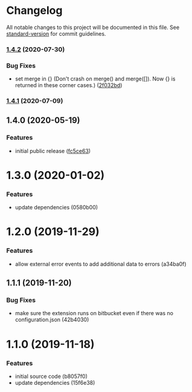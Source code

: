 # Changelog

All notable changes to this project will be documented in this file. See [standard-version](https://github.com/conventional-changelog/standard-version) for commit guidelines.

### [1.4.2](https://github.com/labor-digital/sentry-browser/compare/v1.4.1...v1.4.2) (2020-07-30)


### Bug Fixes

* set merge in {} (Don't crash on merge() and merge([]). Now {} is returned in these corner cases.) ([2f032bd](https://github.com/labor-digital/sentry-browser/commit/2f032bd21f2d9e264ee569df95136ff03dca624b))

### [1.4.1](https://github.com/labor-digital/sentry-browser/compare/v1.4.0...v1.4.1) (2020-07-09)

## 1.4.0 (2020-05-19)


### Features

* initial public release ([fc5ce63](https://github.com/labor-digital/sentry-browser/commit/fc5ce63850863c3f2a368b5c496373abe6b655af))

# 1.3.0 (2020-01-02)


### Features

* update dependencies (0580b00)



# 1.2.0 (2019-11-29)


### Features

* allow external error events to add additional data to errors (a34ba0f)



## 1.1.1 (2019-11-20)


### Bug Fixes

* make sure the extension runs on bitbucket even if there was no configuration.json (42b4030)



# 1.1.0 (2019-11-18)


### Features

* initial source code (b8057f0)
* update dependencies (15f6e38)
